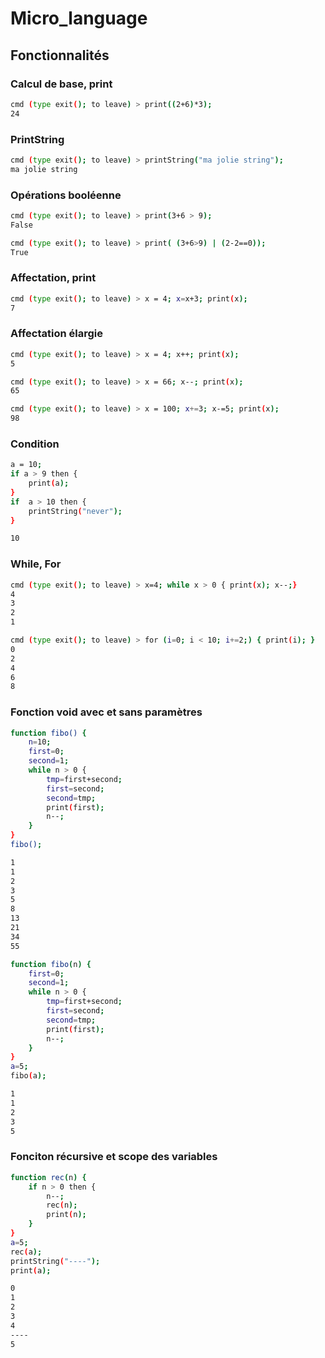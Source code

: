 # Micro_language

## Fonctionnalités

### Calcul de base, print

```bash
cmd (type exit(); to leave) > print((2+6)*3);
24
```

### PrintString

```bash
cmd (type exit(); to leave) > printString("ma jolie string");
ma jolie string
```



### Opérations booléenne

```bash
cmd (type exit(); to leave) > print(3+6 > 9);
False

cmd (type exit(); to leave) > print( (3+6>9) | (2-2==0));
True
```

### Affectation, print

```bash
cmd (type exit(); to leave) > x = 4; x=x+3; print(x);
7
```

### Affectation élargie

```bash
cmd (type exit(); to leave) > x = 4; x++; print(x);
5

cmd (type exit(); to leave) > x = 66; x--; print(x);
65

cmd (type exit(); to leave) > x = 100; x+=3; x-=5; print(x);
98
```

### Condition

```bash
a = 10; 
if a > 9 then { 
	print(a); 
} 
if  a > 10 then {
	printString("never");
}

10
```



### While, For

```bash
cmd (type exit(); to leave) > x=4; while x > 0 { print(x); x--;}
4
3
2
1

cmd (type exit(); to leave) > for (i=0; i < 10; i+=2;) { print(i); }
0
2
4
6
8
```

### Fonction void avec et sans paramètres

```bash
function fibo() {
    n=10;
    first=0;
    second=1;
    while n > 0 {
        tmp=first+second;
        first=second;
        second=tmp;
        print(first);
        n--;
    }
}
fibo();

1
1
2
3
5
8
13
21
34
55

function fibo(n) {
    first=0;
    second=1;
    while n > 0 {
        tmp=first+second;
        first=second;
        second=tmp;
        print(first);
        n--;
    }
}
a=5;
fibo(a);

1
1
2
3
5
```

### Fonciton récursive et scope des variables

```bash
function rec(n) {
    if n > 0 then {
        n--;
        rec(n);
        print(n);
    }
}
a=5;
rec(a);
printString("----");
print(a);

0
1
2
3
4
----
5
```

